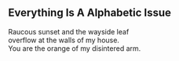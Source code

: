 Everything Is A Alphabetic Issue
--------------------------------
Raucous sunset and the wayside leaf  
overflow at the walls of my house.  
You are the orange of my disintered arm.  
